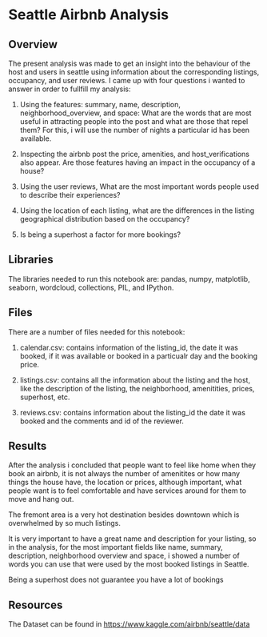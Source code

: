 # Seattle Airbnb Analysis

## Overview

The present analysis was made to get an insight into the behaviour of the host and users in seattle using information about the corresponding listings, occupancy, and user reviews. I came up with four questions i wanted to answer in order to fullfill my analysis:

1) Using the features: summary, name, description, neighborhood_overview, and space: What are the words that are most useful in attracting people into the post and what are those that repel them? For this, i will use the number of nights a particular id has been available.

2) Inspecting the airbnb post the price, amenities, and host_verifications also appear. Are those features having an impact in the occupancy of a house? 

3) Using the user reviews, What are the most important words people used to describe their experiences? 

4) Using the location of each listing, what are the differences in the listing geographical distribution based on the occupancy?

5) Is being a superhost a factor for more bookings?

## Libraries

The libraries needed to run this notebook are: pandas, numpy, matplotlib, seaborn, wordcloud, collections, PIL, and IPython.

## Files

There are a number of files needed for this notebook:

1) calendar.csv: contains information of the listing_id, the date it was booked, if it was available or booked in a particualr day and the booking price.

2) listings.csv: contains all the information about the listing and the host, like the description of the listing,  the neighborhood, amenitities, prices, superhost, etc.

3) reviews.csv: contains information about the listing_id the date it was booked and the comments and id of the reviewer.

## Results

After the analysis i concluded that people want to feel like home when they book an airbnb, it is not always the number of amenitites or how many things the house have, the location or prices, although important, what people want is to feel comfortable and have services around for them to move and hang out. 

The fremont area is a very hot destination besides downtown which is overwhelmed by so much listings. 

It is very important to have a great name and description for your listing, so in the analysis, for the most important fields like name, summary, description, neighborhood overview and space, i showed a number of words you can use that were used by the most booked listings in Seattle.

Being a superhost does not guarantee you have a lot of bookings

## Resources 

The Dataset can be found in https://www.kaggle.com/airbnb/seattle/data




